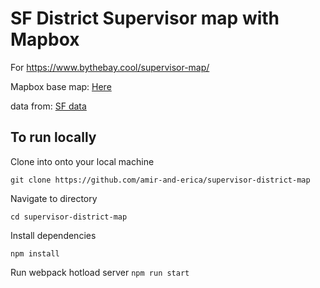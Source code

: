 # SF District Supervisor map with Mapbox
For https://www.bythebay.cool/supervisor-map/

Mapbox base map:  [Here](https://api.mapbox.com/styles/v1/bythebaydotcool/cjkk9y9mk5en52qmw32fh7uo7.html?fresh=true&title=true&access_token=pk.eyJ1IjoiYnl0aGViYXlkb3Rjb29sIiwiYSI6ImNqajh5eDEwbTMxOXIza3Q0dmhxNnowemkifQ.kgcdaQINw8_7719QVmmT-w#13.8/37.750205/-122.434012/0)

data from: [SF data](https://data.sfgov.org/Geographic-Locations-and-Boundaries/Current-Supervisor-Districts/8nkz-x4ny)

## To run locally
Clone into onto your local machine
```
git clone https://github.com/amir-and-erica/supervisor-district-map
```
Navigate to directory
```
cd supervisor-district-map
```

Install dependencies
```
npm install
```

Run webpack hotload server
```npm run start```
